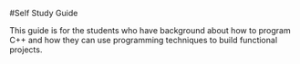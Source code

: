 #Self Study Guide

This guide is for the students who have background about how to program C++ and how they can use programming techniques to build functional projects.

